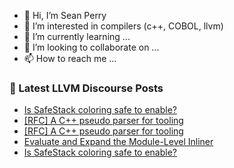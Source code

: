 - 👋 Hi, I’m Sean Perry
- 👀 I’m interested in compilers (c++, COBOL, llvm)
- 🌱 I’m currently learning ...
- 💞️ I’m looking to collaborate on ...
- 📫 How to reach me ...

<!---
s66perry/s66perry is a ✨ special ✨ repository because its `README.md` (this file) appears on your GitHub profile.
You can click the Preview link to take a look at your changes.
--->
### 📕 Latest LLVM Discourse Posts

<!-- DISCOURSE-LLVM:START -->
- [Is SafeStack coloring safe to enable?](https://discourse.llvm.org/t/is-safestack-coloring-safe-to-enable/60477/7)
- [[RFC] A C++ pseudo parser for tooling](https://discourse.llvm.org/t/rfc-a-c-pseudo-parser-for-tooling/59217/41)
- [[RFC] A C++ pseudo parser for tooling](https://discourse.llvm.org/t/rfc-a-c-pseudo-parser-for-tooling/59217/40)
- [Evaluate and Expand the Module-Level Inliner](https://discourse.llvm.org/t/evaluate-and-expand-the-module-level-inliner/60525/1)
- [Is SafeStack coloring safe to enable?](https://discourse.llvm.org/t/is-safestack-coloring-safe-to-enable/60477/6)
<!-- DISCOURSE-LLVM:END -->
